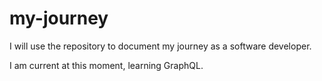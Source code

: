 # my-journey

I will use the repository to document my journey as a software developer.

I am current at this moment, learning GraphQL.
